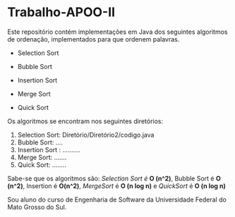 # Trabalho-APOO-II


Este repositório contém implementações em Java dos seguintes algoritmos de
ordenação, implementados para que ordenem palavras.

   * Selection Sort
  
   * Bubble Sort
  
   * Insertion Sort
  
   * Merge Sort
  
   * Quick Sort
  
  
Os algoritmos se encontram nos seguintes diretórios:
  1. Selection Sort: Diretório/Diretório2/codigo.java
  2. Bubble Sort: ….
  3. Insertion Sort : ……….
  4. Merge Sort: …….
  5. Quick Sort: ……..
  
  
Sabe-se que os algoritmos são: *Selection Sort é* **O (n^2)**, Bubble Sort é **O (n^2)**, Insertion é
**O(n^2)**, *MergeSort* é **O (n log n)** e *QuickSort* é **O (n log n)**

Sou aluno do curso de Engenharia de Software da Universidade Federal do Mato Grosso do Sul.
